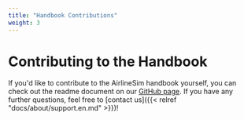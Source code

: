 ```yaml
---
title: "Handbook Contributions"
weight: 3
---
```


# Contributing to the Handbook

If you'd like to contribute to the AirlineSim handbook yourself, you can check out the readme document on our [GitHub page](https://github.com/simulogics/airlinesim-docs). If you have any further questions, feel free to [contact us]({{< relref "docs/about/support.en.md" >}})!
